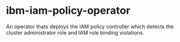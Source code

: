 # ibm-iam-policy-operator

An operator thats deploys the IAM policy controller which detects the cluster administrator role and IAM role binding violations.
